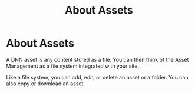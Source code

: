 ﻿---
uid: administrators-assets-overview
topic: administrators-assets-overview
locale: en
title: About Assets
dnneditions: DNN Platform,Evoq Content,Evoq Engage
dnnversion: 09.02.00
parent-topic: administrators-building-your-site-overview
related-topics: administrators-pages-templates-overview,administrators-microservices-overview,administrators-content-with-modules-overview,empty-recycle-bin
---

# About Assets

A DNN asset is any content stored as a file. You can then think of the Asset Management as a file system integrated with your site.

Like a file system, you can add, edit, or delete an asset or a folder. You can also copy or download an asset.
